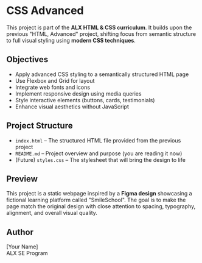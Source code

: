 # CSS Advanced

This project is part of the **ALX HTML & CSS curriculum**. It builds upon the previous "HTML, Advanced" project, shifting focus from semantic structure to full visual styling using **modern CSS techniques**.

## Objectives

- Apply advanced CSS styling to a semantically structured HTML page
- Use Flexbox and Grid for layout
- Integrate web fonts and icons
- Implement responsive design using media queries
- Style interactive elements (buttons, cards, testimonials)
- Enhance visual aesthetics without JavaScript

## Project Structure

- `index.html` – The structured HTML file provided from the previous project
- `README.md` – Project overview and purpose (you are reading it now)
- (Future) `styles.css` – The stylesheet that will bring the design to life

## Preview

This project is a static webpage inspired by a **Figma design** showcasing a fictional learning platform called "SmileSchool". The goal is to make the page match the original design with close attention to spacing, typography, alignment, and overall visual quality.

## Author

[Your Name]  
ALX SE Program  
